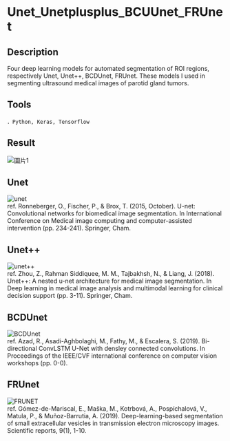 # Unet_Unetplusplus_BCUUnet_FRUnet

## Description
Four deep learning models for automated segmentation of ROI regions, respectively Unet, Unet++, BCDUnet, FRUnet. These models I used in segmenting ultrasound medical images of parotid gland tumors. 

## Tools
```
．Python, Keras, Tensorflow
```
## Result
![圖片1](https://user-images.githubusercontent.com/48405514/200514097-26c51927-5698-4135-93bb-51a89358a282.png)


## Unet  
![unet](https://user-images.githubusercontent.com/48405514/200512009-395f8d0c-0e5b-4f4e-8bf7-78780520cc49.png)  
ref. Ronneberger, O., Fischer, P., & Brox, T. (2015, October). U-net: Convolutional networks for biomedical image segmentation. In International Conference on Medical image computing and computer-assisted intervention (pp. 234-241). Springer, Cham.  

## Unet++
![unet++](https://user-images.githubusercontent.com/48405514/200512790-71c7e9c4-1501-4236-8708-0d107bc8cb5c.png)  
ref. Zhou, Z., Rahman Siddiquee, M. M., Tajbakhsh, N., & Liang, J. (2018). Unet++: A nested u-net architecture for medical image segmentation. In Deep learning in medical image analysis and multimodal learning for clinical decision support (pp. 3-11). Springer, Cham.  

## BCDUnet
![BCDUnet](https://user-images.githubusercontent.com/48405514/200513221-76432869-d171-4f0a-90ae-c2fc23ac114e.png)  
ref. Azad, R., Asadi-Aghbolaghi, M., Fathy, M., & Escalera, S. (2019). Bi-directional ConvLSTM U-Net with densley connected convolutions. In Proceedings of the IEEE/CVF international conference on computer vision workshops (pp. 0-0).  

## FRUnet
![FRUNET](https://user-images.githubusercontent.com/48405514/200513613-03587e02-1456-49bc-a7e5-93a73e91ed8e.png)  
ref. Gómez-de-Mariscal, E., Maška, M., Kotrbová, A., Pospíchalová, V., Matula, P., & Muñoz-Barrutia, A. (2019). Deep-learning-based segmentation of small extracellular vesicles in transmission electron microscopy images. Scientific reports, 9(1), 1-10.  
